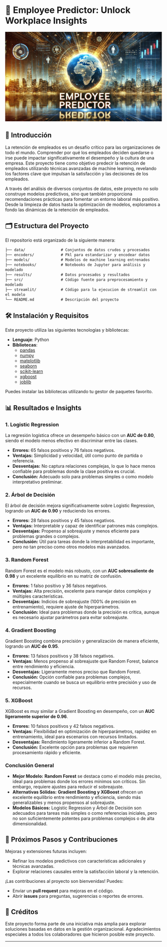 # 🌟 Employee Predictor: Unlock Workplace Insights 

![Employee Predictor](https://raw.githubusercontent.com/SrAlcast/Proyecto8-Employee_Predictor/refs/heads/main/src/imagen%20README.jpg?token=GHSAT0AAAAAACW5JJGYIIDOZME6LEIQDVUIZ2M7IYQ)

## 📖 Introducción

La retención de empleados es un desafío crítico para las organizaciones de todo el mundo. Comprender por qué los empleados deciden quedarse o irse puede impactar significativamente el desempeño y la cultura de una empresa. Este proyecto tiene como objetivo predecir la retención de empleados utilizando técnicas avanzadas de machine learning, revelando los factores clave que impulsan la satisfacción y las decisiones de los empleados.

A través del análisis de diversos conjuntos de datos, este proyecto no solo construye modelos predictivos, sino que también proporciona recomendaciones prácticas para fomentar un entorno laboral más positivo. Desde la limpieza de datos hasta la optimización de modelos, exploramos a fondo las dinámicas de la retención de empleados.

## 🗂️ Estructura del Proyecto

El repositorio está organizado de la siguiente manera:

```
├── data/                # Conjuntos de datos crudos y procesados
├── encoders/            # Pkl para estandarizar y encodear datos
├── models/              # Modelos de machine learning entrenados
├── notebooks/           # Notebooks de Jupyter para análisis y modelado
├── results/             # Datos procesados y resultados
├── src/                 # Código fuente para preprocesamiento y modelado
├── streamlit/           # Código para la ejecucion de streamlit con el modelo
└── README.md            # Descripción del proyecto
```

## 🛠️ Instalación y Requisitos

Este proyecto utiliza las siguientes tecnologías y bibliotecas:

- **Lenguaje**: Python
- **Bibliotecas**:
  - [pandas](https://pandas.pydata.org/)
  - [numpy](https://numpy.org/)
  - [matplotlib](https://matplotlib.org/)
  - [seaborn](https://seaborn.pydata.org/)
  - [scikit-learn](https://scikit-learn.org/)
  - [xgboost](https://xgboost.readthedocs.io/)
  - [joblib](https://joblib.readthedocs.io/)
  
Puedes instalar las bibliotecas utilizando tu gestor de paquetes favorito.

## 📊 Resultados e Insights

### **1. Logistic Regression**
La regresión logística ofrece un desempeño básico con un **AUC de 0.80**, siendo el modelo menos efectivo en discriminar entre las clases.  
- **Errores:** 65 falsos positivos y 76 falsos negativos.  
- **Ventajas:** Simplicidad y velocidad, útil como punto de partida o referencia.  
- **Desventajas:** No captura relaciones complejas, lo que lo hace menos confiable para problemas donde la clase positiva es crucial.  
- **Conclusión:** Adecuado solo para problemas simples o como modelo interpretativo preliminar.



### **2. Árbol de Decisión**
El árbol de decisión mejora significativamente sobre Logistic Regression, logrando un **AUC de 0.90** y reduciendo los errores.  
- **Errores:** 28 falsos positivos y 45 falsos negativos.  
- **Ventajas:** Interpretable y capaz de identificar patrones más complejos.  
- **Desventajas:** Propenso al sobreajuste y menos eficiente para problemas grandes o complejos.  
- **Conclusión:** Útil para tareas donde la interpretabilidad es importante, pero no tan preciso como otros modelos más avanzados.



### **3. Random Forest**
Random Forest es el modelo más robusto, con un **AUC sobresaliente de 0.98** y un excelente equilibrio en su matriz de confusión.  
- **Errores:** 1 falso positivo y 36 falsos negativos.  
- **Ventajas:** Alta precisión, excelente para manejar datos complejos y múltiples características.  
- **Desventajas:** Indicios de sobreajuste (100% de precisión en entrenamiento), requiere ajuste de hiperparámetros.  
- **Conclusión:** Ideal para problemas donde la precisión es crítica, aunque es necesario ajustar parámetros para evitar sobreajuste.



### **4. Gradient Boosting**
Gradient Boosting combina precisión y generalización de manera eficiente, logrando un **AUC de 0.95**.  
- **Errores:** 13 falsos positivos y 38 falsos negativos.  
- **Ventajas:** Menos propenso al sobreajuste que Random Forest, balance entre rendimiento y eficiencia.  
- **Desventajas:** Ligeramente menos preciso que Random Forest.  
- **Conclusión:** Opción confiable para problemas complejos, especialmente cuando se busca un equilibrio entre precisión y uso de recursos.



### **5. XGBoost**
XGBoost es muy similar a Gradient Boosting en desempeño, con un **AUC ligeramente superior de 0.96**.  
- **Errores:** 10 falsos positivos y 42 falsos negativos.  
- **Ventajas:** Flexibilidad en optimización de hiperparámetros, rapidez en entrenamiento, ideal para escenarios con recursos limitados.  
- **Desventajas:** Rendimiento ligeramente inferior a Random Forest.  
- **Conclusión:** Excelente opción para problemas que requieren procesamiento rápido y eficiente.


### **Conclusión General**
- **Mejor Modelo:** **Random Forest** se destaca como el modelo más preciso, ideal para problemas donde los errores mínimos son críticos. Sin embargo, requiere ajustes para reducir el sobreajuste.  
- **Alternativas Sólidas:** **Gradient Boosting y XGBoost** ofrecen un excelente equilibrio entre rendimiento y eficiencia, siendo más generalizables y menos propensos al sobreajuste.  
- **Modelos Básicos:** Logistic Regression y Árbol de Decisión son adecuados para tareas más simples o como referencias iniciales, pero no son suficientemente potentes para problemas complejos o de alta dimensionalidad.

## 🔄 Próximos Pasos y Contribuciones

Mejoras y extensiones futuras incluyen:
- Refinar los modelos predictivos con características adicionales y técnicas avanzadas.
- Explorar relaciones causales entre la satisfacción laboral y la retención.

¡Las contribuciones al proyecto son bienvenidas! Puedes:
- Enviar un **pull request** para mejoras en el código.
- Abrir **issues** para preguntas, sugerencias o reportes de errores.

## 🤝 Créditos

Este proyecto forma parte de una iniciativa más amplia para explorar soluciones basadas en datos en la gestión organizacional. Agradecimientos especiales a todos los colaboradores que hicieron posible este proyecto.

---
